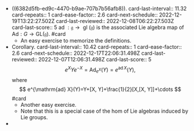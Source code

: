 - ((6382d5fb-ed9c-4470-b9ae-707b7b56afb8)). 
  card-last-interval:: 11.32
  card-repeats:: 1
  card-ease-factor:: 2.6
  card-next-schedule:: 2022-12-19T13:22:27.502Z
  card-last-reviewed:: 2022-12-08T06:22:27.503Z
  card-last-score:: 5
  $\text { ad }: \mathfrak{g} \rightarrow \text { gl }(\mathfrak{g})$ is the associated Lie algebra map of $\mathrm{Ad}: G \rightarrow \mathrm{GL}(\mathfrak{g})$. #card
	- An easy exercise to memorize the definitions.
- Corollary.
  card-last-interval:: 10.42
  card-repeats:: 1
  card-ease-factor:: 2.6
  card-next-schedule:: 2022-12-17T22:06:31.498Z
  card-last-reviewed:: 2022-12-07T12:06:31.498Z
  card-last-score:: 5
  $$
  e^X Y e^{-X}=\operatorname{Ad}_{e^X}(Y)=e^{\operatorname{ad} X}(Y),
  $$
  where
  $$
  e^{\mathrm{ad} X}(Y)=Y+[X, Y]+\frac{1}{2}[X,[X, Y]]+\cdots
  $$ #card
	- Another easy exercise.
	- Note that this is a special case of the hom of Lie algebras induced by Lie groups.
-